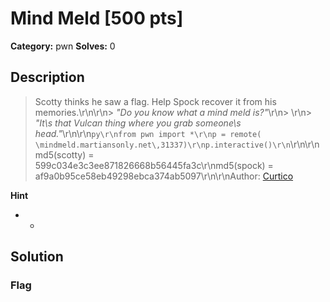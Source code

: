 # Mind Meld [500 pts]

**Category:** pwn
**Solves:** 0

## Description
>Scotty thinks he saw a flag.  Help Spock recover it from his memories.\r\n\r\n> *"Do you know what a mind meld is?"*\r\n> \r\n> *"It\s that Vulcan thing where you grab someone\s head."*\r\n\r\n```py\r\nfrom pwn import *\r\np = remote( \mindmeld.martiansonly.net\,31337)\r\np.interactive()\r\n```\r\n\r\nmd5(scotty) = 599c034e3c3ee871826668b56445fa3c\r\nmd5(spock) = af9a0b95ce58eb49298ebca374ab5097\r\n\r\nAuthor: [Curtico](https://linkedin.com/in/curtice-gough)

**Hint**
* -

## Solution

### Flag

